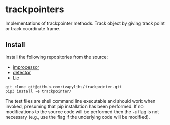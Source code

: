 # trackpointers
Implementations of trackpointer methods. Track object by giving track point or track coordinate frame.

## Install

Install the following repositories from the source:

- [improcessor](https://github.com/ivapylibs/improcessor)
- [detector](https://github.com/ivapylibs/detector.git)
- [Lie](https://github.com/ivapylibs/Lie)

```
git clone git@github.com:ivapylibs/trackpointer.git
pip3 install -e trackpointer/
```

The test files are shell command line executable and should work when
invoked, presuming that pip installation has been performed.  If no
modifications to the source code will be performed then the ``-e`` flag
is not necessary (e.g., use the flag if the underlying code will be
modified).
